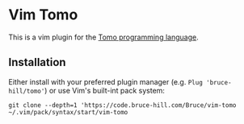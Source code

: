 # Vim Tomo

This is a vim plugin for the [Tomo programming language](https://github.com/bruce-hil/tomo).

## Installation

Either install with your preferred plugin manager (e.g. `Plug 'bruce-hill/tomo'`)
or use Vim's built-int pack system:

```
git clone --depth=1 'https://code.bruce-hill.com/Bruce/vim-tomo ~/.vim/pack/syntax/start/vim-tomo
```
